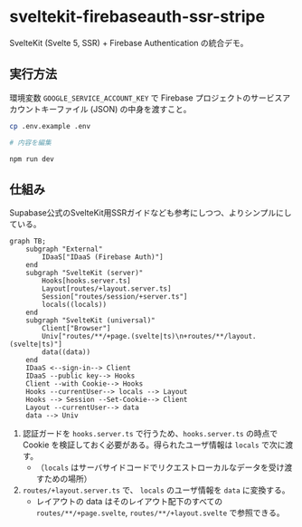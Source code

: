 # sveltekit-firebaseauth-ssr-stripe

SvelteKit (Svelte 5, SSR) + Firebase Authentication の統合デモ。

## 実行方法

環境変数 `GOOGLE_SERVICE_ACCOUNT_KEY` で Firebase プロジェクトのサービスアカウントキーファイル (JSON) の中身を渡すこと。

```bash
cp .env.example .env

# 内容を編集

npm run dev
```

## 仕組み

Supabase公式のSvelteKit用SSRガイドなども参考にしつつ、よりシンプルにしている。

```mermaid
graph TB;
    subgraph "External"
        IDaaS["IDaaS (Firebase Auth)"]
    end
    subgraph "SvelteKit (server)"
        Hooks[hooks.server.ts]
        Layout[routes/+layout.server.ts]
        Session["routes/session/+server.ts"]
        locals((locals))
    end
    subgraph "SvelteKit (universal)"
        Client["Browser"]
        Univ["routes/**/+page.(svelte|ts)\n+routes/**/layout.(svelte|ts)"]
        data((data))
    end
    IDaaS <--sign-in--> Client
    IDaaS --public key--> Hooks
    Client --with Cookie--> Hooks
    Hooks --currentUser--> locals --> Layout
    Hooks --> Session --Set-Cookie--> Client
    Layout --currentUser--> data
    data --> Univ
```

1. 認証ガードを `hooks.server.ts` で行うため、`hooks.server.ts` の時点で Cookie を検証しておく必要がある。得られたユーザ情報は `locals` で次に渡す。
   - （`locals` はサーバサイドコードでリクエストローカルなデータを受け渡すための場所）
2. `routes/+layout.server.ts` で、 `locals` のユーザ情報を `data` に変換する。
   - レイアウトの data はそのレイアウト配下のすべての `routes/**/+page.svelte`, `routes/**/+layout.svelte` で参照できる。
